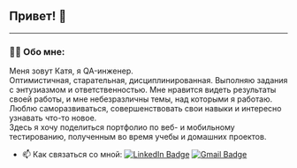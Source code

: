## Привет! 👋

---  

### 👨‍💻 Обо мне:  
Меня зовут Катя, я QA-инженер.  
Оптимистичная, старательная, дисциплинированная. Выполняю задания с энтузиазмом и ответственностью. Мне нравится видеть результаты своей работы, и мне небезразличны темы, над которыми я работаю. Люблю саморазвиваться, совершенствовать свои навыки и интересно узнавать что-то новое.  
Здесь я хочу поделиться портфолио по веб- и мобильному тестированию, полученным во время учебы и домашних проектов.  


- 📫 Как связаться со мной: [![LinkedIn Badge](https://img.shields.io/badge/-@katsiaryna-strakovich-blue?style=flat&logo=LinkedIn&logoColor=white)](https://www.linkedin.com/in/katsiaryna-strakovich-77012320a/) [![Gmail Badge](https://img.shields.io/badge/-Gmail-red?style=flat&logo=Gmail&logoColor=white)](mailto:strakovic77@gmail.com)
